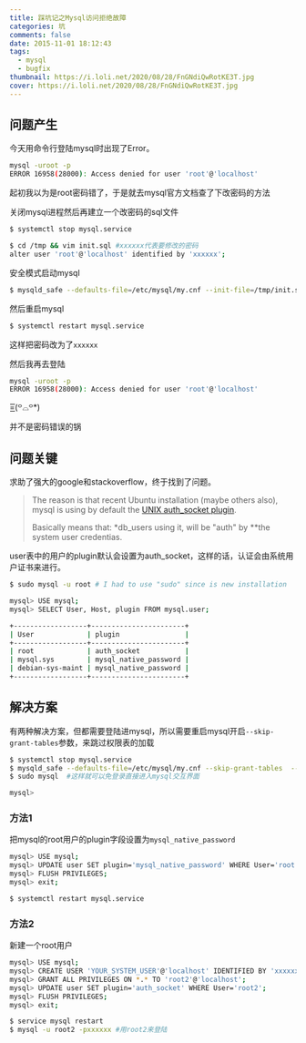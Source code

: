 ```yaml
---
title: 踩坑记之Mysql访问拒绝故障
categories: 坑
comments: false
date: 2015-11-01 18:12:43
tags:
  - mysql
  - bugfix
thumbnail: https://i.loli.net/2020/08/28/FnGNdiQwRotKE3T.jpg
cover: https://i.loli.net/2020/08/28/FnGNdiQwRotKE3T.jpg
---
```


## 问题产生

今天用命令行登陆mysql时出现了Error。

```bash
mysql -uroot -p
ERROR 16958(28000): Access denied for user 'root'@'localhost'
```

起初我以为是root密码错了，于是就去mysql官方文档查了下改密码的方法

关闭mysql进程然后再建立一个改密码的sql文件

```bash
$ systemctl stop mysql.service

$ cd /tmp && vim init.sql #xxxxxx代表要修改的密码
alter user 'root'@'localhost' identified by 'xxxxxx'; 
```

安全模式启动mysql

```bash
$ mysqld_safe --defaults-file=/etc/mysql/my.cnf --init-file=/tmp/init.sql &
```

然后重启mysql

```bash
$ systemctl restart mysql.service
```

这样把密码改为了`xxxxxx`



然后我再去登陆

```bash
mysql -uroot -p
ERROR 16958(28000): Access denied for user 'root'@'localhost'
```

=͟͟͞͞(꒪⌓꒪*)

并不是密码错误的锅

## 问题关键

求助了强大的google和stackoverflow，终于找到了问题。

> The reason is that recent Ubuntu installation (maybe others also), mysql is using by default the [UNIX auth_socket plugin](https://dev.mysql.com/doc/mysql-security-excerpt/5.5/en/socket-authentication-plugin.html).
>
> Basically means that: *db_users using it, will be "auth" by \**the system user credentias.

user表中的用户的plugin默认会设置为auth_socket，这样的话，认证会由系统用户证书来进行。

```bash
$ sudo mysql -u root # I had to use "sudo" since is new installation

mysql> USE mysql;
mysql> SELECT User, Host, plugin FROM mysql.user;

+------------------+-----------------------+
| User             | plugin                |
+------------------+-----------------------+
| root             | auth_socket           |
| mysql.sys        | mysql_native_password |
| debian-sys-maint | mysql_native_password |
+------------------+-----------------------+
```

## 解决方案

有两种解决方案，但都需要登陆进mysql，所以需要重启mysql开启`--skip-grant-tables`参数，来跳过权限表的加载

```bash
$ systemctl stop mysql.service
$ mysqld_safe --defaults-file=/etc/mysql/my.cnf --skip-grant-tables  --skip-networking &
$ sudo mysql  #这样就可以免登录直接进入mysql交互界面

mysql>
```



### 方法1 

把mysql的root用户的plugin字段设置为`mysql_native_password`

```bash
mysql> USE mysql;
mysql> UPDATE user SET plugin='mysql_native_password' WHERE User='root';
mysql> FLUSH PRIVILEGES;
mysql> exit;

$ systemctl restart mysql.service
```

### 方法2

新建一个root用户

```bash
mysql> USE mysql;
mysql> CREATE USER 'YOUR_SYSTEM_USER'@'localhost' IDENTIFIED BY 'xxxxxx';
mysql> GRANT ALL PRIVILEGES ON *.* TO 'root2'@'localhost';
mysql> UPDATE user SET plugin='auth_socket' WHERE User='root2';
mysql> FLUSH PRIVILEGES;
mysql> exit;

$ service mysql restart
$ mysql -u root2 -pxxxxxx #用root2来登陆
```

